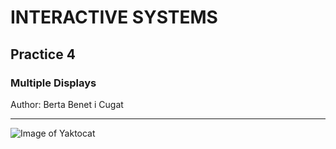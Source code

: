 # INTERACTIVE SYSTEMS
## Practice 4
### Multiple Displays

Author: Berta Benet i Cugat

__________________________

![Image of Yaktocat](https://octodex.github.com/images/yaktocat.png)
